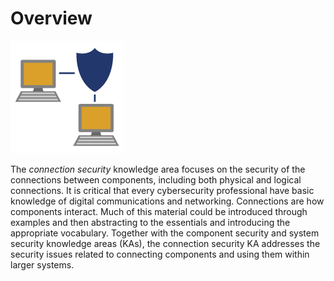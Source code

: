 # Overview

![security-img](../static/images/icons_connection_security.png)

The *connection security* knowledge area focuses on the security of the connections between components, including both physical and logical connections. It is critical that every cybersecurity professional have basic knowledge of digital communications and networking. Connections are how components interact. Much of this material could be introduced through examples and then abstracting to the essentials and introducing the appropriate vocabulary. Together with the component security and system security knowledge areas (KAs), the connection security KA addresses the security issues related to connecting components and using them within larger systems.
